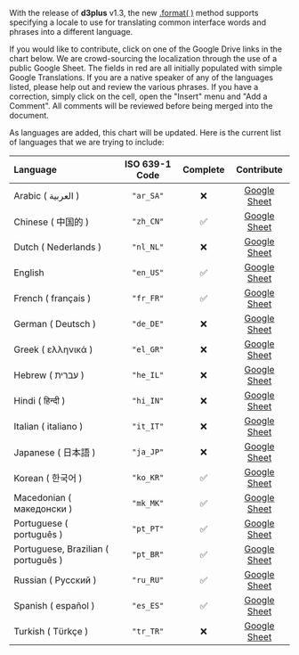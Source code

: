With the release of **d3plus** v1.3, the new [.format( )](Visualizations#format) method supports specifying a locale to use for translating common interface words and phrases into a different language.

If you would like to contribute, click on one of the Google Drive links in the chart below. We are crowd-sourcing the localization through the use of a public Google Sheet. The fields in red are all initially populated with simple Google Translations. If you are a native speaker of any of the languages listed, please help out and review the various phrases. If you have a correction, simply click on the cell, open the "Insert" menu and "Add a Comment". All comments will be reviewed before being merged into the document.

As languages are added, this chart will be updated. Here is the current list of languages that we are trying to include:

| Language | ISO 639-1 Code | Complete | Contribute |
| :-- | :-: | :-: | :-: |
| Arabic ( العربية ) | `"ar_SA"` | :x: | [Google Sheet](https://docs.google.com/spreadsheets/d/1JPFkLTDqnF3azUU2ssWs_M918Rr1mXIR-Flh8ccjYlo/edit#gid=641014096) |
| Chinese ( 中国的 ) | `"zh_CN"` | :white_check_mark: | [Google Sheet](https://docs.google.com/spreadsheets/d/1JPFkLTDqnF3azUU2ssWs_M918Rr1mXIR-Flh8ccjYlo/edit#gid=1185876770) |
| Dutch ( Nederlands )| `"nl_NL"` | :x: | [Google Sheet](https://docs.google.com/spreadsheets/d/1JPFkLTDqnF3azUU2ssWs_M918Rr1mXIR-Flh8ccjYlo/edit#gid=1521546050) |
| English | `"en_US"` | :white_check_mark: | [Google Sheet](https://docs.google.com/spreadsheets/d/1JPFkLTDqnF3azUU2ssWs_M918Rr1mXIR-Flh8ccjYlo/edit#gid=0) |
| French ( français ) | `"fr_FR"` | :white_check_mark: | [Google Sheet](https://docs.google.com/spreadsheets/d/1JPFkLTDqnF3azUU2ssWs_M918Rr1mXIR-Flh8ccjYlo/edit#gid=1909498489) |
| German ( Deutsch ) | `"de_DE"` | :x: | [Google Sheet](https://docs.google.com/spreadsheets/d/1JPFkLTDqnF3azUU2ssWs_M918Rr1mXIR-Flh8ccjYlo/edit#gid=1130420966) |
| Greek ( ελληνικά ) | `"el_GR"` | :x: | [Google Sheet](https://docs.google.com/spreadsheets/d/1JPFkLTDqnF3azUU2ssWs_M918Rr1mXIR-Flh8ccjYlo/edit#gid=1438093114) |
| Hebrew ( עברית ) | `"he_IL"` | :x: | [Google Sheet](https://docs.google.com/spreadsheets/d/1JPFkLTDqnF3azUU2ssWs_M918Rr1mXIR-Flh8ccjYlo/edit#gid=191272149) |
| Hindi ( हिन्दी ) | `"hi_IN"` | :x: | [Google Sheet](https://docs.google.com/spreadsheets/d/1JPFkLTDqnF3azUU2ssWs_M918Rr1mXIR-Flh8ccjYlo/edit#gid=1595080504) |
| Italian ( italiano ) | `"it_IT"` | :x: | [Google Sheet](https://docs.google.com/spreadsheets/d/1JPFkLTDqnF3azUU2ssWs_M918Rr1mXIR-Flh8ccjYlo/edit#gid=716196385) |
| Japanese ( 日本語 ) | `"ja_JP"` | :x: | [Google Sheet](https://docs.google.com/spreadsheets/d/1JPFkLTDqnF3azUU2ssWs_M918Rr1mXIR-Flh8ccjYlo/edit#gid=389154689) |
| Korean ( 한국어 ) | `"ko_KR"` | :white_check_mark: | [Google Sheet](https://docs.google.com/spreadsheets/d/1JPFkLTDqnF3azUU2ssWs_M918Rr1mXIR-Flh8ccjYlo/edit#gid=869864942) |
| Macedonian ( македонски ) | `"mk_MK"` | :white_check_mark: | [Google Sheet](https://docs.google.com/spreadsheets/d/1JPFkLTDqnF3azUU2ssWs_M918Rr1mXIR-Flh8ccjYlo/edit#gid=1757062710) |
| Portuguese ( português ) | `"pt_PT"` | :white_check_mark: | [Google Sheet](https://docs.google.com/spreadsheets/d/1JPFkLTDqnF3azUU2ssWs_M918Rr1mXIR-Flh8ccjYlo/edit#gid=1668507175) |
| Portuguese, Brazilian ( português ) | `"pt_BR"` | :white_check_mark: | [Google Sheet](https://docs.google.com/spreadsheets/d/1JPFkLTDqnF3azUU2ssWs_M918Rr1mXIR-Flh8ccjYlo/edit#gid=1668507175) |
| Russian ( Pyccĸий ) | `"ru_RU"` | :white_check_mark: | [Google Sheet](https://docs.google.com/spreadsheets/d/1JPFkLTDqnF3azUU2ssWs_M918Rr1mXIR-Flh8ccjYlo/edit#gid=1591018201) |
| Spanish ( español ) | `"es_ES"` | :white_check_mark: | [Google Sheet](https://docs.google.com/spreadsheets/d/1JPFkLTDqnF3azUU2ssWs_M918Rr1mXIR-Flh8ccjYlo/edit#gid=1341544104) |
| Turkish ( Tϋrkçe ) | `"tr_TR"` | :x: | [Google Sheet](https://docs.google.com/spreadsheets/d/1JPFkLTDqnF3azUU2ssWs_M918Rr1mXIR-Flh8ccjYlo/edit#gid=452856942) |
